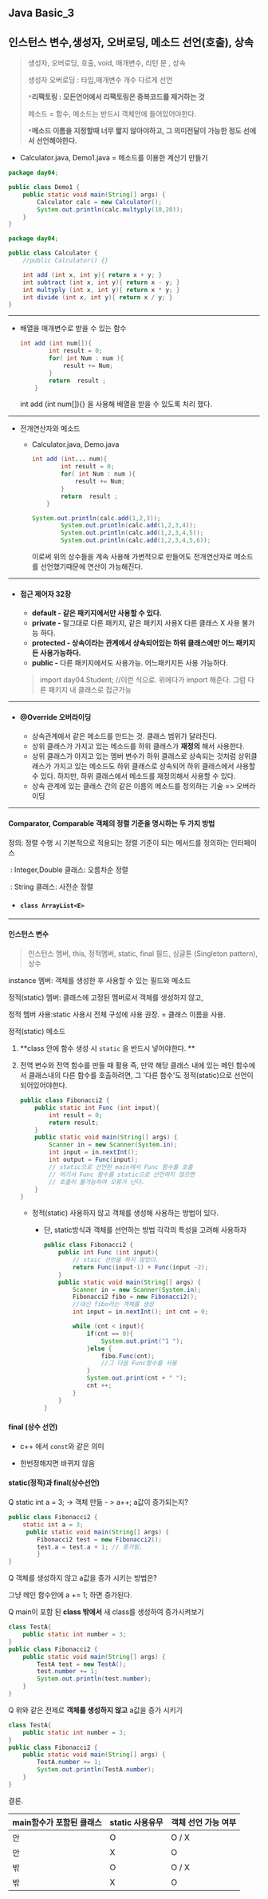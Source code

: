 ## Java Basic_3 

## 인스턴스 변수,생성자, 오버로딩, 메소드 선언(호출), 상속

> 생성자, 오버로딩, 호출, void, 매개변수, 리턴 문 , 상속
>
> 생성자 오버로딩 : 타입,매개변수 개수 다르게 선언
>
> `*`**리팩토링 : 모든언어에서 리팩토링은 중복코드를 제거하는 것**
>
> 메소드 = 함수, 메소드는 반드시 객체안에 들어있어야한다. 
>
> `*`**메소드 이름을 지정할때 너무 짧지 않아야하고, 그 의미전달이 가능한 정도 선에서 선언해야한다.**

+ Calculator.java, Demo1.java = 메소드를 이용한 계산기 만들기

```java
package day04;

public class Demo1 {
    public static void main(String[] args) {
        Calculator calc = new Calculator();
        System.out.println(calc.multyply(10,20));
    }
}
```

```java
package day04;

public class Calculator {
    //public Calculator() {}

    int add (int x, int y){ return x + y; }
    int subtract (int x, int y){ return x - y; }
    int multyply (int x, int y){ return x * y; }
    int divide (int x, int y){ return x / y; }
}
```

---

+ 배열을 매개변수로 받을 수 있는 함수

  ```java
  int add (int num[]){
          int result = 0;
          for( int Num : num ){
              result += Num;
          }
          return  result ;
      }
  ```

  int add (int num[]){} 을 사용해 배열을 받을 수 있도록 처리 했다.

---

+ 전개연산자와 메소드

  + Calculator.java, Demo.java

    ```java
    int add (int... num){
            int result = 0;
            for( int Num : num ){
                result += Num;
            }
            return  result ;
        }
    ```

    ```java
    System.out.println(calc.add(1,2,3));
            System.out.println(calc.add(1,2,3,4));
            System.out.println(calc.add(1,2,3,4,5));
            System.out.println(calc.add(1,2,3,4,5,6));
    ```

    이로써 위의 상수들을 계속 사용해 가변적으로 만들어도 전개연산자로 메소드를 선언했기때문에 연산이 가능해진다.

---

+ #### **접근 제어자** 32장

  + **default - 같은 패키지에서만 사용할 수 있다.**
  + **private -**  말그대로 다른 패키지, 같은 패키지 사용X 다른 클래스 X 사용 불가능 하다.
  + **protected - 상속이라는 관계에서 상속되어있는 하위 클래스에만 어느 패키지든 사용가능하다.**
  + **public -** 다른 패키지에서도 사용가능. 어느패키지든 사용 가능하다.

  > import day04.Student; //이런 식으로. 위에다가 import 해준다. 그럼 다른 패키지 내 클래스로 접근가능

---

+ #### @Override 오버라이딩

  + 상속관계에서 같은 메소드를 만드는 것. 클래스 범위가 달라진다.
  + 상위 클래스가 가지고 있는 메소드를 하위 클래스가 **재정의** 해서 사용한다.
  + 상위 클래스가 아지고 있는 멤버 변수가 하위 클래스로 상속되는 것처럼 상위클래스가 가지고 있는 메소드도 하위 클래스로 상속되어 하위 클래스에서 사용할 수 있다. 하지만, 하위 클래스에서 메소드를 재정의해서 사용할 수 있다.
  + 상속 관계에 있는 클래스 간의 같은 이름의 메소드를 정의하는 기술 => 오버라이딩

---

#### Comparator, Comparable 객체의 정렬 기준을 명시하는 두 가지 방법

정의: 정렬 수행 시 기본적으로 적용되는 정렬 기준이 되는 메서드를 정의하는 인터페이스

​		: Integer,Double 클래스: 오름차순 정렬

​		: String 클래스: 사전순 정렬

+ #### `class ArrayList<E>`

---

#### 인스턴스 변수

> 인스턴스 멤버, this, 정적멤버, static, final 필드, 싱글톤 (Singleton pattern), 상수

instance 멤버: 객체를 생성한 후 사용할 수 있는 필드와 메소드 

정적(static) 멤버: 클래스에 고정된 멤버로서 객체를 생성하지 않고,

정적 멤버 사용:static 사용시 전체 구성에 사용 권장. = 클래스 이름을 사용.

정적(static) 메소드   
1. **class 안에 함수 생성 시 `static` 을 반드시 넣어야한다. **

2. 전역 변수와 전역 함수를 만들 때 활용 
    즉, 만약 해당 클래스 내에 있는 메인 함수에서 클래스내의 다른 함수를 호출하려면, 그 '다른 함수'도 정적(static)으로 선언이 되어있어야한다.
    
    ```java
    public class Fibonacci2 {
        public static int Func (int input){
            int result = 0;
            return result;
        }
        public static void main(String[] args) {
            Scanner in = new Scanner(System.in);
            int input = in.nextInt();
            int output = Func(input);
            // static으로 선언된 main에서 Func 함수를 호출
            // 여기서 Func 함수를 static으로 선언하지 않으면
            // 호출이 불가능하여 오류가 난다.
        }
    }
    ```
    
    + 정적(static) 사용하지 않고 객체를 생성해 사용하는 방법이 있다.
    
      + 단, static방식과 객체를 선언하는 방법 각각의 특성을 고려해 사용하자
    
        ```java
        public class Fibonacci2 {
            public int Func (int input){
                // staic 선언을 하지 않았다.
                return Func(input-1) + Func(input -2);
            }
            public static void main(String[] args) {
                Scanner in = new Scanner(System.in);
                Fibonacci2 fibo = new Fibonacci2();
                //대신 fibo라는 객체를 생성
                int input = in.nextInt(); int cnt = 0;
        
                while (cnt < input){
                    if(cnt == 0){
                        System.out.print("1 ");
                    }else {
                        fibo.Func(cnt);
                        //그 다음 Func함수를 사용
                    }
                    System.out.print(cnt + " ");
                    cnt ++;
                }
            }
        }
        ```
    
        

#### final (상수 선언)

* c++ 에서 `const`와 같은 의미

+ 한번정해지면 바뀌지 않음

#### static(정적)과 final(상수선언)

Q static int a = 3; -> 객체 만듦 - > a++; a값이 증가되는지?

```java
public class Fibonacci2 {
    static int a = 3;
     public static void main(String[] args) {
        Fibonacci2 test = new Fibonacci2();
        test.a = test.a + 1; // 증가됨.
        }
}
```



Q 객체를 생성하지 않고 a값을 증가 시키는 방법은?

그냥 메인 함수안에 a += 1; 하면 증가된다.



Q main이 포함 된 **class 밖에서** 새 class를 생성하여 증가시켜보기

```java
class TestA{
    public static int number = 3;
}
public class Fibonacci2 {
    public static void main(String[] args) {
        TestA test = new TestA();
        test.number += 1;
        System.out.println(test.number);
    }
}
```



Q 위와 같은 전제로 **객체를 생성하지 않고** a값을 증가 시키기

```java
class TestA{
    public static int number = 3;
}
public class Fibonacci2 {
    public static void main(String[] args) {
		TestA.number += 1;
        System.out.println(TestA.number);
    }
}
```



결론.

| main함수가 포함된 클래스 | static 사용유무 | 객체 선언 가능 여부 |
| ------------------------ | --------------- | ------------------- |
| 안                       | O               | O / X               |
| 안                       | X               | O                   |
| 밖                       | O               | O / X               |
| 밖                       | X               | O                   |

